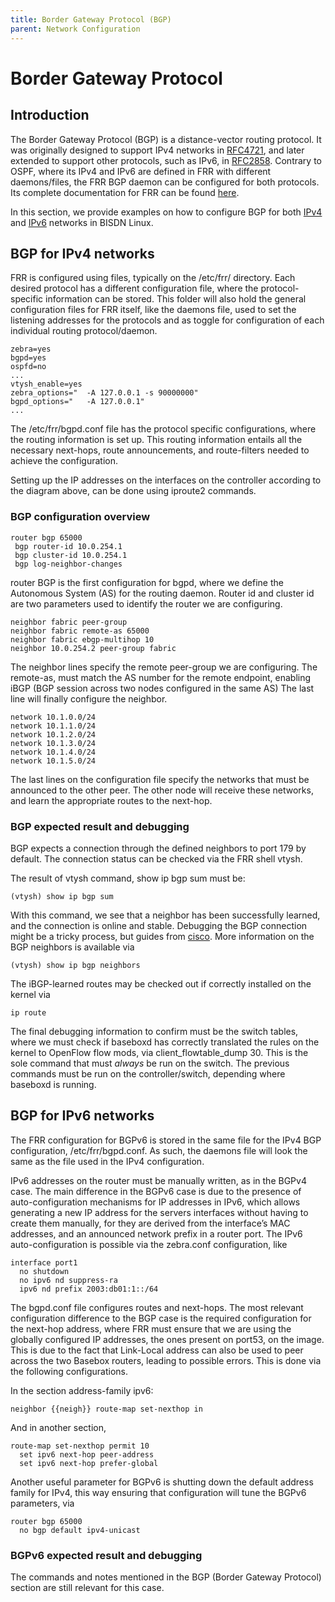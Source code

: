 ```yaml
---
title: Border Gateway Protocol (BGP)
parent: Network Configuration
---
```


# Border Gateway Protocol

## Introduction

The Border Gateway Protocol (BGP) is a distance-vector routing protocol. It was originally designed to support IPv4 networks in [RFC4721](https://tools.ietf.org/html/rfc4271.html), and later extended to support other protocols, such as IPv6, in [RFC2858](https://tools.ietf.org/html/rfc2858.html). Contrary to OSPF, where its IPv4 and IPv6 are defined in FRR with different daemons/files, the FRR BGP daemon can be configured for both protocols. Its complete documentation for FRR can be found [here](http://docs.frrouting.org/en/latest/bgp.html). 

In this section, we provide examples on how to configure BGP for both [IPv4](#bgp-for-ipv4-networks) and [IPv6](#bgp-for-ipv6-networks) networks in BISDN Linux.

## BGP for IPv4 networks

FRR is configured using files, typically on the /etc/frr/ directory. Each desired protocol has a different configuration file,
where the protocol-specific information can be stored.  This folder will also hold the general configuration files for FRR itself,
like the daemons file, used to set the listening addresses for the protocols and as toggle for configuration of each individual
routing protocol/daemon.

```
zebra=yes
bgpd=yes
ospfd=no
...
vtysh_enable=yes
zebra_options="  -A 127.0.0.1 -s 90000000"
bgpd_options="   -A 127.0.0.1"
...
```

The /etc/frr/bgpd.conf file has the protocol specific configurations, where the routing information is set up. This routing
information entails all the necessary next-hops, route announcements, and route-filters needed to achieve the configuration.

Setting up the IP addresses on the interfaces on the controller according to the diagram above, can be done using iproute2 commands.

### BGP configuration overview

```
router bgp 65000
 bgp router-id 10.0.254.1
 bgp cluster-id 10.0.254.1
 bgp log-neighbor-changes
```

router BGP <AS> is the first configuration for bgpd, where we define the Autonomous System (AS) for the routing daemon.
Router id and cluster id are two parameters used to identify the router we are configuring.

```
neighbor fabric peer-group
neighbor fabric remote-as 65000
neighbor fabric ebgp-multihop 10
neighbor 10.0.254.2 peer-group fabric
```

The neighbor lines specify the remote peer-group we are configuring. The remote-as, must match the AS number for the remote endpoint, enabling iBGP (BGP session across two nodes configured in the same AS) The last line will finally configure the neighbor.

```
network 10.1.0.0/24
network 10.1.1.0/24
network 10.1.2.0/24
network 10.1.3.0/24
network 10.1.4.0/24
network 10.1.5.0/24
```

The last lines on the configuration file specify the networks that must be announced to the other peer. The other node will
receive these networks, and learn the appropriate routes to the next-hop.

### BGP expected result and debugging

BGP expects a connection through the defined neighbors to port 179 by default. The connection status can be checked via the FRR shell vtysh.

The result of vtysh command, show ip bgp sum must be:

```
(vtysh) show ip bgp sum
```

With this command, we see that a neighbor has been successfully learned, and the connection is online and stable.
Debugging the BGP connection might be a tricky process, but guides from [cisco](https://meetings.ripe.net/ripe-44/presentations/ripe44-eof-bgp.pdf).
More information on the BGP neighbors is available via

```
(vtysh) show ip bgp neighbors
```

The iBGP-learned routes may be checked out if correctly installed on the kernel via

```
ip route
```

The final debugging information to confirm must be the switch tables, where we must check if baseboxd has correctly translated
the rules on the kernel to OpenFlow flow mods, via client_flowtable_dump 30. This is the sole command that must *always* be run
on the switch. The previous commands must be run on the controller/switch, depending where baseboxd is running.

## BGP for IPv6 networks

The FRR configuration for BGPv6 is stored in the same file for the IPv4 BGP configuration, /etc/frr/bgpd.conf. As such, the daemons file will look the same as the file used in the IPv4
configuration.

IPv6 addresses on the router must be manually written, as in the BGPv4 case. The main difference in the BGPv6 case is due to the presence of auto-configuration mechanisms for IP addresses in IPv6, which allows generating a new IP address for the servers interfaces without having to create them manually, for they are derived from the interface’s MAC addresses, and an announced network prefix in a router port. The IPv6 auto-configuration is possible via the zebra.conf configuration, like

```
interface port1
  no shutdown
  no ipv6 nd suppress-ra
  ipv6 nd prefix 2003:db01:1::/64
```

The bgpd.conf file configures routes and next-hops. The most relevant configuration difference to the BGP case is the required configuration for the next-hop address,
where FRR must ensure that we are using the globally configured IP addresses, the ones present on port53, on the image. This is due to the fact that Link-Local address can also be
used to peer across the two Basebox routers, leading to possible errors. This is done via the following configurations.

In the section address-family ipv6:

```
neighbor {{neigh}} route-map set-nexthop in
```

And in another section,

```
route-map set-nexthop permit 10
  set ipv6 next-hop peer-address
  set ipv6 next-hop prefer-global
```

Another useful parameter for BGPv6 is shutting down the default address family for IPv4, this way ensuring that configuration will
tune the BGPv6 parameters, via

```
router bgp 65000
  no bgp default ipv4-unicast
```

### BGPv6 expected result and debugging

The commands and notes mentioned in the BGP (Border Gateway Protocol) section are still relevant for this case.

